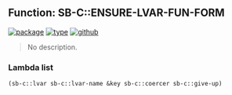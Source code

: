 ## Function: SB-C::ENSURE-LVAR-FUN-FORM
[![package](https://img.shields.io/badge/Package-SB--C-5f9ea0.svg?style=social&colorA=999999)](../) [![type](https://img.shields.io/badge/Type-Function-5f9ea0.svg?style=social&colorA=999999)](../#function) [![github](https://img.shields.io/badge/GitHub-View_the_source-5f9ea0.svg?style=social&colorA=999999&logo=github)](https://github.com/sbcl/sbcl/blob/master/src/compiler/ir1-translators.lisp/) 

> No description.

### Lambda list
```cl
(sb-c::lvar sb-c::lvar-name &key sb-c::coercer sb-c::give-up)
```
